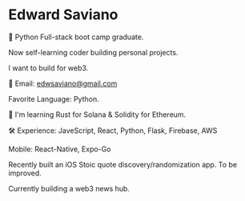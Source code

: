 # Edward Saviano #
💬 Python Full-stack boot camp graduate. 

Now self-learning coder building personal projects.

I want to build for web3.

📨 Email: edwsaviano@gmail.com

Favorite Language: Python. 

🌱 I'm learning Rust for Solana & Solidity for Ethereum. 

 🛠 Experience: JaveScript, React, Python, Flask, Firebase, AWS

Mobile: React-Native, Expo-Go

Recently built an iOS Stoic quote discovery/randomization app. To be improved.

Currently building a web3 news hub. 
  
